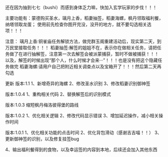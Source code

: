 还在因为抽到七七（bushi）而感到身体乏力嘛，快加入玄学玩家的步伐！！！

主要功能有：蒙德购买圣水，璃月上香，稻妻抽签，稻妻海螺，枫丹领取福利餐，纳塔领取龙蛋；
使用前先检查你图开完没，没开的地方，就不要勾选相关选项！！！

注意：
璃月上香:铜雀庙任务解锁方法，做完群玉阁重建活动后，现实第二天，到万民堂接取任务！！！
稻妻抽签:解签的姐姐不在，表示你在做相关任务，请把任务做了在进行抽解签，注意第一次去解签会被派蒙捕获，暂时不做被捕获！！！
        以及，解签的时候出现“那个人，什么时候才会来···”！！！也是没有把这个隐藏任务做完
稻妻海螺:请用户自己把附近相关调查点以及宝箱开了！！！然后第二天再勾选







更新
版本:1.1
1、新增奇异的海螺
2、修改圣水识别
3、修改稻妻识别御神签


版本:1.0.4
1、重构相关代码
2、替换解签后的识别模式

版本:1.0.3
缩短枫丹梅洛彼得堡的路线

版本:1.0.2
1、优化相关逻辑
2、修改代码显示错误
3、增加延迟操作，减小相关操作时间

版本:1.0.1
1、优化相关功能的点击时间
2、优化背包滑动（感谢吉吉喵！！）
3、更新御神签的识别，以及修复挂签bug

4、输出福利餐得到的食物，以及幸运签的内容到本地，后续还会加入其他东西
